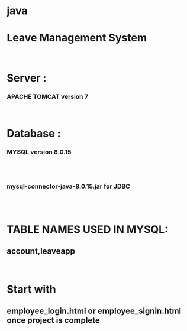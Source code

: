 # java
<h1><b>Leave Management System</b></h1> <br> 
<h1>Server :</h1> <h3><b>APACHE TOMCAT version 7</b></h3>  <br>
<h1>Database :</h1> <h3><b>MYSQL version 8.0.15</b></h3> <br><br>
<h3><b>mysql-connector-java-8.0.15.jar for JDBC</b></h1><br><br>
<h1>TABLE NAMES USED IN MYSQL:</h1><h2><b>account,leaveapp</b></h2><br>
<h1>Start with <h2>employee_login.html or employee_signin.html once project is complete</h1>
